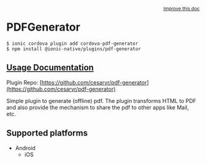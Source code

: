 <a style="float:right;font-size:12px;" href="http://github.com/danielsogl/awesome-cordova-plugins/edit/master/src/@awesome-cordova-plugins/plugins/pdf-generator/index.ts#L35">
  Improve this doc
</a>

# PDFGenerator

```
$ ionic cordova plugin add cordova-pdf-generator
$ npm install @ionic-native/plugins/pdf-generator
```

## [Usage Documentation](https://ionicframework.com/docs/native/pdf-generator/)

Plugin Repo: [https://github.com/cesarvr/pdf-generator](https://github.com/cesarvr/pdf-generator)

Simple plugin to generate (offline) pdf. The plugin transforms HTML to PDF and also provide the mechanism to share the pdf to other apps like Mail, etc.

## Supported platforms

- Android
  - iOS
